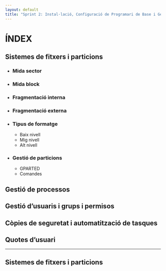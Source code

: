 ```yaml
---
layout: default
title: "Sprint 2: Instal·lació, Configuració de Programari de Base i Gestió de Fitxers"
---
```


# ÍNDEX
## Sistemes de fitxers i particions
- ### Mida sector
- ### Mida block
- ### Fragmentació interna
- ### Fragmentació externa
- ### Tipus de formatge
  - Baix nivell  
  - Mig nivell  
  - Alt nivell
- ### Gestió de particions
  - GPARTED  
  - Comandes
## Gestió de processos
## Gestió d’usuaris i grups i permisos
## Còpies de seguretat i automatització de tasques
## Quotes d’usuari
-----------


## Sistemes de fitxers i particions
